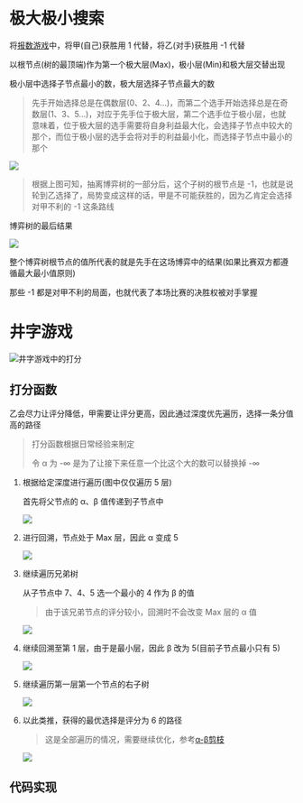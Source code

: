 # 极大极小搜索

将[报数游戏](Game-Tree.md)中，将甲(自己)获胜用 1 代替，将乙(对手)获胜用 -1 代替

以根节点(树的最顶端)作为第一个极大层(Max)，极小层(Min)和极大层交替出现

极小层中选择子节点最小的数，极大层选择子节点最大的数

> 先手开始选择总是在偶数层(0、2、4...)，而第二个选手开始选择总是在奇数层(1、3、5...)，对应于先手位于极大层，第二个选手位于极小层，也就意味着，位于极大层的选手需要将自身利益最大化，会选择子节点中较大的那个，而位于极小层的选手会将对手的利益最小化，而选择子节点中最小的那个
>

![](https://ice-berg.coding.net/p/Other/d/imgur/git/raw/master/2021/11/11/202111112147272.jpg)

> 根据上图可知，抽离博弈树的一部分后，这个子树的根节点是 -1，也就是说轮到乙选择了，局势变成这样的话，甲是不可能获胜的，因为乙肯定会选择对甲不利的 -1 这条路线

博弈树的最后结果

![](https://ice-berg.coding.net/p/Other/d/imgur/git/raw/master/2021/11/11/202111112047620.jpg)

整个博弈树根节点的值所代表的就是先手在这场博弈中的结果(如果比赛双方都遵循最大最小值原则)

那些 -1 都是对甲不利的局面，也就代表了本场比赛的决胜权被对手掌握

# 井字游戏

![井字游戏中的打分](https://ice-berg.coding.net/p/Other/d/imgur/git/raw/master/2021/11/11/202111112227746.jpg)

## 打分函数

乙会尽力让评分降低，甲需要让评分更高，因此通过深度优先遍历，选择一条分值高的路径

> 打分函数根据日常经验来制定
>
> 令 α 为 -∞ 是为了让接下来任意一个比这个大的数可以替换掉 -∞

1. 根据给定深度进行遍历(图中仅仅遍历 5 层)

   首先将父节点的 α、β 值传递到子节点中

   ![](https://ice-berg.coding.net/p/Other/d/imgur/git/raw/master/2021/11/12/202111121348693.jpg)

2. 进行回溯，节点处于 Max 层，因此 α 变成 5

   ![](https://ice-berg.coding.net/p/Other/d/imgur/git/raw/master/2021/11/12/202111121352259.jpg)

3. 继续遍历兄弟树

   从子节点中 7、4、5 选一个最小的 4 作为 β 的值

   > 由于该兄弟节点的评分较小，回溯时不会改变 Max 层的 α 值

   ![](https://ice-berg.coding.net/p/Other/d/imgur/git/raw/master/2021/11/12/202111121358688.jpg)

3. 继续回溯至第 1 层，由于是最小层，因此 β 改为 5(目前子节点最小只有 5)

   ![](https://ice-berg.coding.net/p/Other/d/imgur/git/raw/master/2021/11/12/202111121443129.jpg)

5. 继续遍历第一层第一个节点的右子树

   ![](https://ice-berg.coding.net/p/Other/d/imgur/git/raw/master/2021/11/12/202111121416220.jpg)

5. 以此类推，获得的最优选择是评分为 6 的路径

   > 这是全部遍历的情况，需要继续优化，参考[α-β剪枝](Alpha-Beta.md)
   
   ![](https://ice-berg.coding.net/p/Other/d/imgur/git/raw/master/2021/11/12/202111121109240.jpg)

## 代码实现

```python

```

